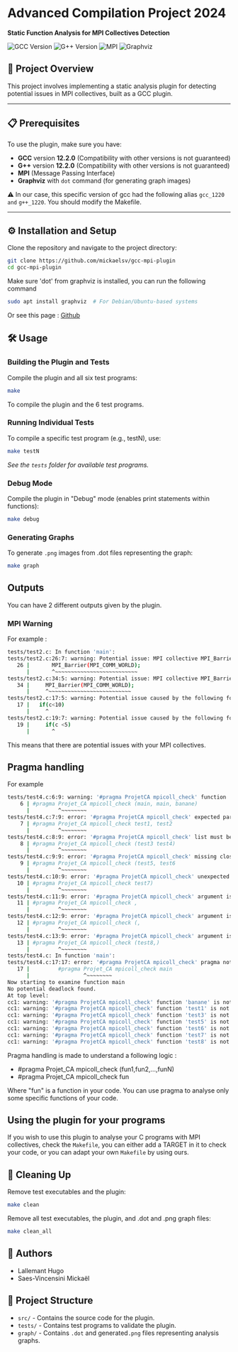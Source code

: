 # Advanced Compilation Project 2024
**Static Function Analysis for MPI Collectives Detection**

![GCC Version](https://img.shields.io/badge/GCC-12.2.0-blue) ![G++ Version](https://img.shields.io/badge/G++-12.2.0-blue) ![MPI](https://img.shields.io/badge/MPI-Required-blue) ![Graphviz](https://img.shields.io/badge/Graphviz-Required-blue)

## 📄 Project Overview

This project involves implementing a static analysis plugin for detecting potential issues in MPI collectives, built as a GCC plugin.

---

## 📋 Prerequisites

To use the plugin, make sure you have:
- **GCC** version **12.2.0** (Compatibility with other versions is not guaranteed)
- **G++** version **12.2.0** (Compatibility with other versions is not guaranteed)
- **MPI** (Message Passing Interface)
- **Graphviz** with `dot` command (for generating graph images)

⚠️ In our case, this specific version of gcc had the following alias `gcc_1220 and` `g++_1220`. You should modify the Makefile.

---

## ⚙️ Installation and Setup

Clone the repository and navigate to the project directory:
```bash
git clone https://github.com/mickaelsv/gcc-mpi-plugin
cd gcc-mpi-plugin
```
Make sure 'dot' from graphviz is installed, you can run the following command 
```bash
sudo apt install graphviz  # For Debian/Ubuntu-based systems
```
Or see this page : [Github](https://github.com/graphp/graphviz)

## 🛠 Usage

### Building the Plugin and Tests
Compile the plugin and all six test programs:
```bash
make
```
To compile the plugin and the 6 test programs.

### Running Individual Tests
To compile a specific test program (e.g., testN), use:
```bash
make testN
```
*See the `tests` folder for available test programs.*
### Debug Mode
Compile the plugin in "Debug" mode (enables print statements within functions):
```bash
make debug
```

### Generating Graphs
To generate `.png` images from .dot files representing the graph:
```bash
make graph
```

## Outputs 

You can have 2 different outputs given by the plugin.

### MPI Warning
For example :
```bash
tests/test2.c: In function 'main':
tests/test2.c:26:7: warning: Potential issue: MPI collective MPI_Barrier in block 5
   26 |       MPI_Barrier(MPI_COMM_WORLD);
      |       ^~~~~~~~~~~~~~~~~~~~~~~~~~~
tests/test2.c:34:5: warning: Potential issue: MPI collective MPI_Barrier in block 7
   34 |     MPI_Barrier(MPI_COMM_WORLD);
      |     ^~~~~~~~~~~~~~~~~~~~~~~~~~~
tests/test2.c:17:5: warning: Potential issue caused by the following fork in block 2
   17 |   if(c<10)
      |     ^
tests/test2.c:19:7: warning: Potential issue caused by the following fork in block 3
   19 |     if(c <5)
      |       ^
```

This means that there are potential issues with your MPI collectives.

## Pragma handling

For example
```bash
tests/test4.c:6:9: warning: '#pragma ProjetCA mpicoll_check' function 'main' appears multiple times
    6 | #pragma Projet_CA mpicoll_check (main, main, banane)
      |         ^~~~~~~~~
tests/test4.c:7:9: error: '#pragma ProjetCA mpicoll_check' expected parenthesis for list
    7 | #pragma Projet_CA mpicoll_check test1, test2
      |         ^~~~~~~~~
tests/test4.c:8:9: error: '#pragma ProjetCA mpicoll_check' list must be separated by commas
    8 | #pragma Projet_CA mpicoll_check (test3 test4)
      |         ^~~~~~~~~
tests/test4.c:9:9: error: '#pragma ProjetCA mpicoll_check' missing closing perenthesis
    9 | #pragma Projet_CA mpicoll_check (test5, test6
      |         ^~~~~~~~~
tests/test4.c:10:9: error: '#pragma ProjetCA mpicoll_check' unexpected closing perenthesis
   10 | #pragma Projet_CA mpicoll_check test7)
      |         ^~~~~~~~~
tests/test4.c:11:9: error: '#pragma ProjetCA mpicoll_check' argument is not a name
   11 | #pragma Projet_CA mpicoll_check ,
      |         ^~~~~~~~~
tests/test4.c:12:9: error: '#pragma ProjetCA mpicoll_check' argument is not a name
   12 | #pragma Projet_CA mpicoll_check (,
      |         ^~~~~~~~~
tests/test4.c:13:9: error: '#pragma ProjetCA mpicoll_check' argument is not a name
   13 | #pragma Projet_CA mpicoll_check (test8,)
      |         ^~~~~~~~~
tests/test4.c: In function 'main':
tests/test4.c:17:17: error: '#pragma ProjetCA mpicoll_check' pragma not allowed inside a function definition
   17 |         #pragma Projet_CA mpicoll_check main
      |                 ^~~~~~~~~
Now starting to examine function main
No potential deadlock found.
At top level:
cc1: warning: '#pragma ProjetCA mpicoll_check' function 'banane' is not declared but referenced in pragma
cc1: warning: '#pragma ProjetCA mpicoll_check' function 'test1' is not declared but referenced in pragma
cc1: warning: '#pragma ProjetCA mpicoll_check' function 'test3' is not declared but referenced in pragma
cc1: warning: '#pragma ProjetCA mpicoll_check' function 'test5' is not declared but referenced in pragma
cc1: warning: '#pragma ProjetCA mpicoll_check' function 'test6' is not declared but referenced in pragma
cc1: warning: '#pragma ProjetCA mpicoll_check' function 'test7' is not declared but referenced in pragma
cc1: warning: '#pragma ProjetCA mpicoll_check' function 'test8' is not declared but referenced in pragma
```

Pragma handling is made to understand a following logic : 
  
- #pragma Projet_CA mpicoll_check (fun1,fun2,...,funN)
- #pragma Projet_CA mpicoll_check fun

Where "fun" is a function in your code. You can use pragma to analyse only some specific functions of your code.

## Using the plugin for your programs

If you wish to use this plugin to analyse your C programs with MPI collectives, check the `Makefile`, you can either add a TARGET in it to check your code, or you can adapt your own `Makefile` by using ours.

## 🧹 Cleaning Up

Remove test executables and the plugin:
```bash
make clean
```

Remove all test executables, the plugin, and .dot and .png graph files:

```bash
make clean_all
```

## 👥 Authors

- Lallemant Hugo
- Saes-Vincensini Mickaël

## 📁 Project Structure

- `src/` - Contains the source code for the plugin.
- `tests/` - Contains test programs to validate the plugin.
- `graph/` - Contains `.dot` and generated`.png` files representing analysis graphs. 